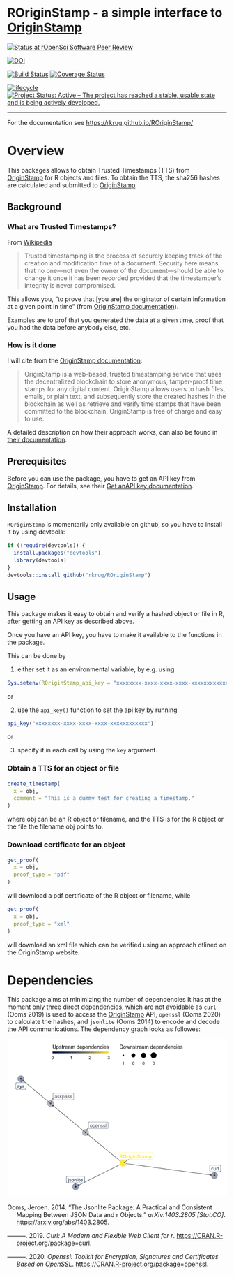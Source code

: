 
# ROriginStamp - a simple interface to [OriginStamp](https://originstamp.org/)

<!-- README.md is generated from README.Rmd. Please edit that file -->
<!-- badges: start -->

[![Status at rOpenSci Software Peer
Review](https://badges.ropensci.org/433_status.svg)](https://github.com/ropensci/software-review/issues/433)

[![DOI](https://zenodo.org/badge/DOI/10.5281/zenodo.4588336.svg)](https://doi.org/10.5281/zenodo.4588336)

[![Build
Status](https://github.com/rkrug/ROriginStamp/actions/workflows/ci-eb.yaml/badge.svg)](https://github.com/rkrug/ROriginStamp/actions/workflows/ci-eb.yaml)
[![Coverage
Status](https://img.shields.io/codecov/c/github/rkrug/ROriginStamp/master.svg)](https://codecov.io/github/rkrug/ROriginStamp?branch=master)

[![lifecycle](https://img.shields.io/badge/lifecycle-maturing-orange.svg)](https://www.tidyverse.org/lifecycle/#maturing)
[![Project Status: Active – The project has reached a stable, usable
state and is being actively
developed.](https://www.repostatus.org/badges/latest/active.svg)](https://www.repostatus.org/#active)
<!-- badges: end -->

<!-- [![Inline docs](http://inch-ci.org/github/rkrug/ROriginStamp.svg?branch=master)](http://inch-ci.org/github/rkrug/ROriginStamp) -->
<!-- [CII Best Practices Badge](https://bestpractices.coreinfrastructure.org/en/projects/2094) -->

------------------------------------------------------------------------

For the documentation see <https://rkrug.github.io/ROriginStamp/>

# Overview

This packages allows to obtain Trusted Timestamps (TTS) from
[OriginStamp](https://originstamp.com) for R objects and files. To
obtain the TTS, the sha256 hashes are calculated and submitted to
[OriginStamp](https://originstamp.com)

## Background

### What are Trusted Timestamps?

From [Wikipedia](https://en.wikipedia.org/wiki/Trusted_timestamping)

> Trusted timestamping is the process of securely keeping track of the
> creation and modification time of a document. Security here means that
> no one—not even the owner of the document—should be able to change it
> once it has been recorded provided that the timestamper’s integrity is
> never compromised.

This allows you, “to prove that \[you are\] the originator of certain
information at a given point in time” (from [OriginStamp
documentation](https://docs.originstamp.com/guide/#about-this-documentation)).

Examples are to prof that you generated the data at a given time, proof
that you had the data before anybody else, etc.

### How is it done

I will cite from the [OriginStamp
documentation](https://docs.originstamp.com/guide/#introduction):

> OriginStamp is a web-based, trusted timestamping service that uses the
> decentralized blockchain to store anonymous, tamper-proof time stamps
> for any digital content. OriginStamp allows users to hash files,
> emails, or plain text, and subsequently store the created hashes in
> the blockchain as well as retrieve and verify time stamps that have
> been committed to the blockchain. OriginStamp is free of charge and
> easy to use.

A detailed description on how their approach works, can also be found in
[their
documentation](https://docs.originstamp.com/guide/originstamp.html#preparation-of-digital-content).

## Prerequisites

Before you can use the package, you have to get an API key from
[OriginStamp](https://docs.originstamp.com). For details, see their [Get
anAPI key
documentation](https://docs.originstamp.com/guide/gettingstarted.html#get-an-api-key).

## Installation

`ROriginStamp` is momentarily only available on github, so you have to
install it by using devtools:

``` r
if (!require(devtools)) {
  install.packages("devtools")
  library(devtools)
}
devtools::install_github("rkrug/ROriginStamp")
```

## Usage

This package makes it easy to obtain and verify a hashed object or file
in R, after getting an API key as described above.

Once you have an API key, you have to make it available to the functions
in the package.

This can be done by

1.  either set it as an environmental variable, by e.g. using

``` r
Sys.setenv(ROriginStamp_api_key = "xxxxxxxx-xxxx-xxxx-xxxx-xxxxxxxxxxxx")
```

or

2.  use the `api_key()` function to set the api key by running

``` r
api_key("xxxxxxxx-xxxx-xxxx-xxxx-xxxxxxxxxxxx")`
```

or

3.  specify it in each call by using the `key` argument.

### Obtain a TTS for an object or file

``` r
create_timestamp(
  x = obj, 
  comment = "This is a dummy test for creating a timestamp."
)
```

where obj can be an R object or filename, and the TTS is for the R
object or the file the filename obj points to.

### Download certificate for an object

``` r
get_proof(
  x = obj, 
  proof_type = "pdf"
)
```

will download a pdf certificate of the R object or filename, while

``` r
get_proof(
  x = obj, 
  proof_type = "xml"
)
```

will download an xml file which can be verified using an approach
otlined on the OriginStamp website.

# Dependencies

This package aims at minimizing the number of dependencies It has at the
moment only three direct dependencies, which are not avoidable as `curl`
(Ooms 2019) is used to access the [OriginStamp](https://originstamp.com)
API, `openssl` (Ooms 2020) to calculate the hashes, and `jsonlite` (Ooms
2014) to encode and decode the API communications. The dependency graph
looks as followes:

![Dependency graph](dep_graph.png)

<div id="refs" class="references csl-bib-body hanging-indent">

<div id="ref-jsonliteR" class="csl-entry">

Ooms, Jeroen. 2014. “The Jsonlite Package: A Practical and Consistent
Mapping Between JSON Data and r Objects.” *arXiv:1403.2805 \[Stat.CO\]*.
<https://arxiv.org/abs/1403.2805>.

</div>

<div id="ref-curlR" class="csl-entry">

———. 2019. *Curl: A Modern and Flexible Web Client for r*.
<https://CRAN.R-project.org/package=curl>.

</div>

<div id="ref-opensslR" class="csl-entry">

———. 2020. *Openssl: Toolkit for Encryption, Signatures and Certificates
Based on OpenSSL*. <https://CRAN.R-project.org/package=openssl>.

</div>

</div>
